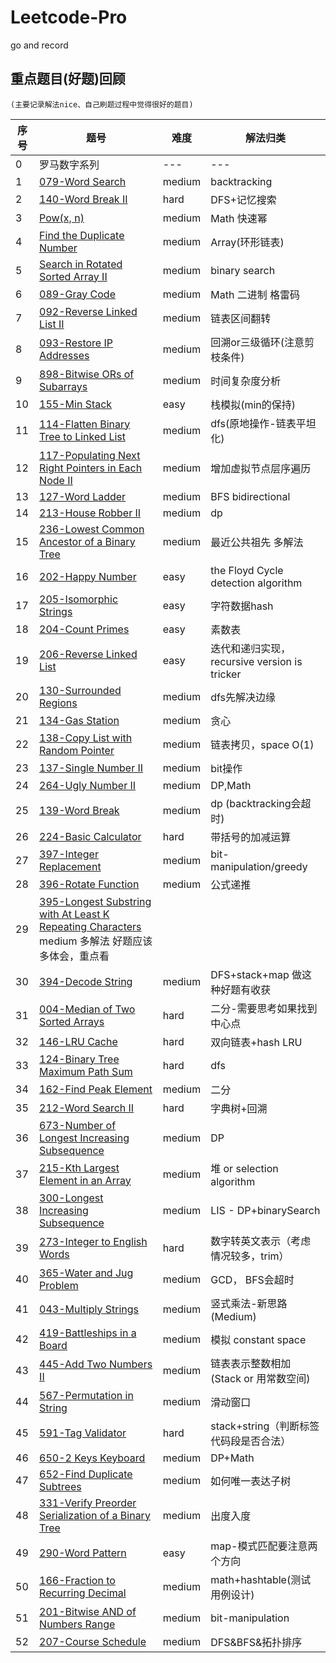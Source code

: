# Leetcode-Pro
go and record

## 重点题目(好题)回顾
    (主要记录解法nice、自己刷题过程中觉得很好的题目)

序号    |    题号    |      难度             | 解法归类    
---     |---        |--- | --- 
0      | 罗马数字系列 | --- | ---          
1       |[079-Word Search](https://leetcode.com/problems/word-search/description/) | medium                  | backtracking
2    | [140-Word Break II](https://leetcode.com/problems/word-break-ii/description/) | hard | DFS+记忆搜索
3    | [Pow(x, n)](https://leetcode.com/problems/powx-n/description/) | medium | Math 快速幂
4    | [Find the Duplicate Number](https://leetcode.com/problems/find-the-duplicate-number/description/) | medium | Array(环形链表) 
5    | [Search in Rotated Sorted Array II](https://leetcode.com/problems/search-in-rotated-sorted-array-ii/description/) | medium | binary search
6    | [089-Gray Code](https://leetcode.com/problems/gray-code/description/) | medium | Math 二进制 格雷码
7    | [092-Reverse Linked List II](https://leetcode.com/problems/reverse-linked-list-ii/description/) | medium | 链表区间翻转
8    | [093-Restore IP Addresses](https://leetcode.com/problems/restore-ip-addresses/description/) | medium | 回溯or三级循环(注意剪枝条件)
9    | [898-Bitwise ORs of Subarrays](https://leetcode.com/problems/bitwise-ors-of-subarrays/) | medium | 时间复杂度分析
10   | [155-Min Stack](https://leetcode.com/problems/min-stack/description/) | easy | 栈模拟(min的保持)
11   | [114-Flatten Binary Tree to Linked List](https://leetcode.com/problems/flatten-binary-tree-to-linked-list/description/) | medium | dfs(原地操作-链表平坦化)
12   | [117-Populating Next Right Pointers in Each Node II](https://leetcode.com/problems/populating-next-right-pointers-in-each-node-ii/description/) | medium | 增加虚拟节点层序遍历
13   | [127-Word Ladder](https://leetcode.com/problems/word-ladder/description/) | medium | BFS bidirectional
14   | [213-House Robber II](https://leetcode.com/problems/house-robber-ii/description/) | medium | dp
15   | [236-Lowest Common Ancestor of a Binary Tree](https://leetcode.com/problems/lowest-common-ancestor-of-a-binary-tree/description/) | medium | 最近公共祖先 多解法
16   | [202-Happy Number](https://leetcode.com/problems/happy-number/description/) | easy |the Floyd Cycle detection algorithm
17   | [205-Isomorphic Strings](https://leetcode.com/problems/isomorphic-strings/description/) | easy | 字符数据hash
18   | [204-Count Primes](https://leetcode.com/problems/count-primes/description/) | easy | 素数表
19   | [206-Reverse Linked List](https://leetcode.com/problems/reverse-linked-list/description/) | easy | 迭代和递归实现，recursive version is tricker
20   | [130-Surrounded Regions](https://leetcode.com/problems/surrounded-regions/description/) | medium | dfs先解决边缘
21   | [134-Gas Station](https://leetcode.com/problems/gas-station/description/) | medium | 贪心
22   | [138-Copy List with Random Pointer](https://leetcode.com/problems/copy-list-with-random-pointer/description/) | medium | 链表拷贝，space O(1)
23   | [137-Single Number II](https://leetcode.com/problems/single-number-ii/description/) | medium |  bit操作
24   | [264-Ugly Number II](https://leetcode.com/problems/ugly-number-ii/description/) | medium | DP,Math
25   | [139-Word Break](https://leetcode.com/problems/word-break/description/)| medium | dp (backtracking会超时)
26   | [224-Basic Calculator](https://leetcode.com/problems/basic-calculator/description/) | hard | 带括号的加减运算
27   | [397-Integer Replacement](https://leetcode.com/problems/integer-replacement/description/) | medium | bit-manipulation/greedy
28   | [396-Rotate Function](https://leetcode.com/problems/rotate-function/description/) | medium | 公式递推
29   | [395-Longest Substring with At Least K Repeating Characters](https://leetcode.com/problems/longest-substring-with-at-least-k-repeating-characters/description/) medium 多解法 好题应该多体会，重点看
30   | [394-Decode String](https://leetcode.com/problems/decode-string/description/) | medium | DFS+stack+map 做这种好题有收获
31   | [004-Median of Two Sorted Arrays](https://leetcode.com/problems/median-of-two-sorted-arrays/description/) | hard | 二分-需要思考如果找到中心点
32   | [146-LRU Cache](https://leetcode.com/problems/lru-cache/description/) | hard | 双向链表+hash LRU
33   | [124-Binary Tree Maximum Path Sum](https://leetcode.com/problems/binary-tree-maximum-path-sum/description/) | hard | dfs
34   | [162-Find Peak Element](https://leetcode.com/problems/find-minimum-in-rotated-sorted-array/description/) | medium | 二分
35   | [212-Word Search II](https://leetcode.com/problems/word-search-ii/description/) | hard | 字典树+回溯
36   | [673-Number of Longest Increasing Subsequence](https://leetcode.com/problems/number-of-longest-increasing-subsequence/description/) | medium | DP
37   | [215-Kth Largest Element in an Array](https://leetcode.com/problems/kth-largest-element-in-an-array/description/) | medium | 堆 or selection algorithm
38   | [300-Longest Increasing Subsequence](https://leetcode.com/problems/longest-increasing-subsequence/) | medium | LIS - DP+binarySearch
39   | [273-Integer to English Words](https://leetcode.com/problems/integer-to-english-words/description/) | hard | 数字转英文表示（考虑情况较多，trim）
40   | [365-Water and Jug Problem](https://leetcode.com/problems/water-and-jug-problem/description/) | medium | GCD， BFS会超时
41   | [043-Multiply Strings](https://leetcode.com/problems/multiply-strings/description/) | medium | 竖式乘法-新思路(Medium)
42   | [419-Battleships in a Board](https://leetcode.com/problems/battleships-in-a-board/description/) | medium | 模拟 constant space
43   | [445-Add Two Numbers II](https://leetcode.com/problems/add-two-numbers-ii/description/) | medium | 链表表示整数相加(Stack or 用常数空间)
44   | [567-Permutation in String](https://leetcode.com/problems/permutation-in-string/description/) | medium | 滑动窗口
45   | [591-Tag Validator](https://leetcode.com/problems/tag-validator/description/) | hard | stack+string（判断标签代码段是否合法）
46   | [650-2 Keys Keyboard](https://leetcode.com/problems/2-keys-keyboard/description/) | medium | DP+Math
47   | [652-Find Duplicate Subtrees](https://leetcode.com/problems/find-duplicate-subtrees/description/) | medium | 如何唯一表达子树
48   | [331-Verify Preorder Serialization of a Binary Tree](https://leetcode.com/problems/verify-preorder-serialization-of-a-binary-tree/description/) | medium | 出度入度
49   | [290-Word Pattern](https://leetcode.com/problems/word-pattern/submissions/) | easy | map-模式匹配要注意两个方向
50   | [166-Fraction to Recurring Decimal](https://leetcode.com/problems/fraction-to-recurring-decimal/) | medium | math+hashtable(测试用例设计)
51   | [201-Bitwise AND of Numbers Range](https://leetcode.com/problems/bitwise-and-of-numbers-range/) | medium | bit-manipulation
52   | [207-Course Schedule](https://leetcode.com/problems/course-schedule/description/) | medium | DFS&BFS&拓扑排序





